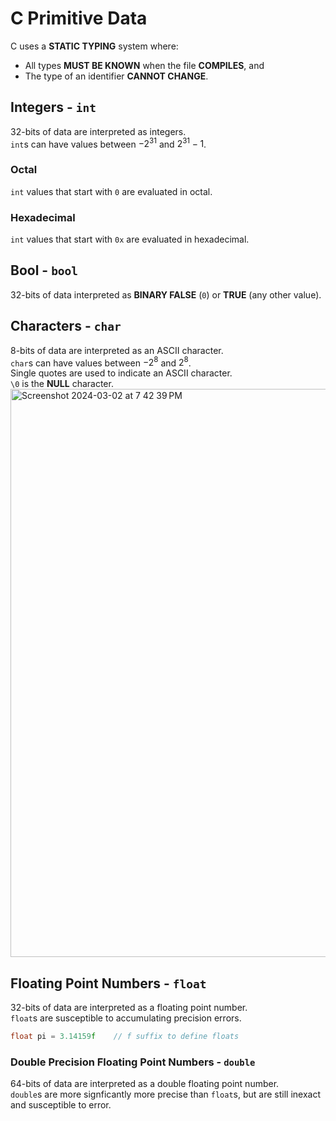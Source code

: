 # C Primitive Data
C uses a **STATIC TYPING** system where:
- All types **MUST BE KNOWN** when the file **COMPILES**, and
- The type of an identifier **CANNOT CHANGE**. 

## Integers - `int`
32-bits of data are interpreted as integers. <br>
`int`s can have values between $-2^{31}$ and $2^{31}-1$. 

### Octal
`int` values that start with `0` are evaluated in octal. 

### Hexadecimal
`int` values that start with `0x` are evaluated in hexadecimal. 

## Bool - `bool`
32-bits of data interpreted as **BINARY FALSE** (`0`) or **TRUE** (any other value).

## Characters - `char`
8-bits of data are interpreted as an ASCII character. <br>
`char`s can have values between $-2^8$ and $2^8$. <br>
Single quotes are used to indicate an ASCII character. <br>
`\0` is the **NULL** character.
<img width="909" alt="Screenshot 2024-03-02 at 7 42 39 PM" src="https://github.com/liuandy1207/notes/assets/72530429/8172d3f9-8449-4405-b2c7-b6a799ee8185">

## Floating Point Numbers - `float`
32-bits of data are interpreted as a floating point number. <br>
`float`s are susceptible to accumulating precision errors. 
```C
float pi = 3.14159f    // f suffix to define floats

```

### Double Precision Floating Point Numbers - `double`
64-bits of data are interpreted as a double floating point number. <br>
`double`s are more signficantly more precise than `float`s, but are still inexact and susceptible to error. 
